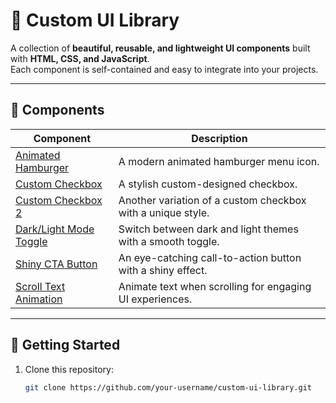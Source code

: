 # 🎨 Custom UI Library

A collection of **beautiful, reusable, and lightweight UI components** built with **HTML, CSS, and JavaScript**.  
Each component is self-contained and easy to integrate into your projects.

---

## 📂 Components

| Component | Description |
|-----------|-------------|
| [Animated Hamburger](animated-hamburger/index.html) | A modern animated hamburger menu icon. |
| [Custom Checkbox](custom-checkbox/index.html) | A stylish custom-designed checkbox. |
| [Custom Checkbox 2](custom-checkbox2/index.html) | Another variation of a custom checkbox with a unique style. |
| [Dark/Light Mode Toggle](dark-light-toggle/index.html) | Switch between dark and light themes with a smooth toggle. |
| [Shiny CTA Button](shiny-cta-button/index.html) | An eye-catching call-to-action button with a shiny effect. |
| [Scroll Text Animation](scroll-text-animation/index.html) | Animate text when scrolling for engaging UI experiences. |

---

## 🚀 Getting Started

1. Clone this repository:
   ```bash
   git clone https://github.com/your-username/custom-ui-library.git
